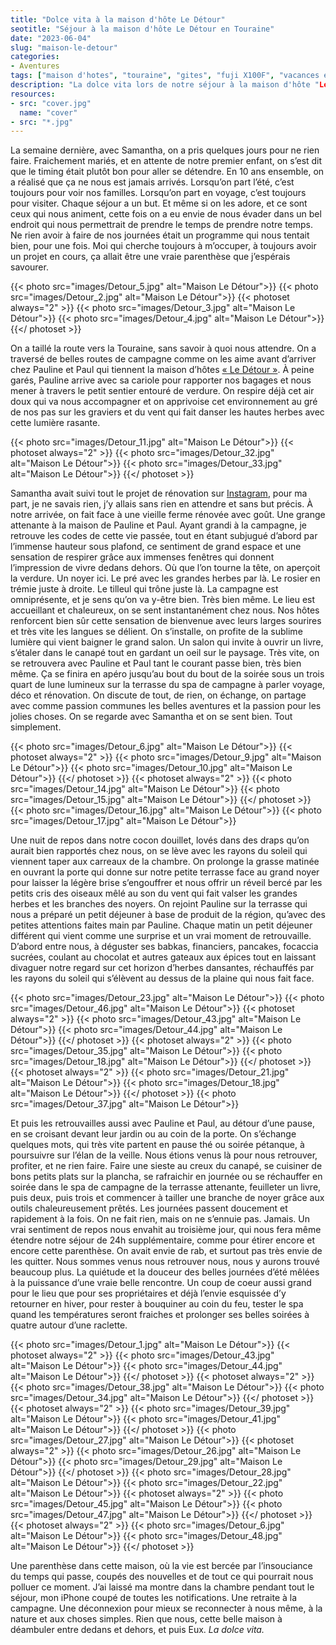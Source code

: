 ```yaml
---
title: "Dolce vita à la maison d'hôte Le Détour"
seotitle: "Séjour à la maison d'hôte Le Détour en Touraine"
date: "2023-06-04"
slug: "maison-le-detour"
categories:
- Aventures
tags: ["maison d'hotes", "touraine", "gites", "fuji X100F", "vacances en france", "gites campagne", "le mans", "tours", "angers"]
description: "La dolce vita lors de notre séjour à la maison d'hôte "Le Détour" en Touraine"
resources:
- src: "cover.jpg"
  name: "cover"
- src: "*.jpg"
---
```

La semaine dernière, avec Samantha, on a pris quelques jours pour ne rien faire. Fraichement mariés, et en attente de notre premier enfant, on s’est dit que le timing était plutôt bon pour aller se détendre. En 10 ans ensemble, on a réalisé que ça ne nous est jamais arrivés. Lorsqu’on part l’été, c’est toujours pour voir nos familles. Lorsqu’on part en voyage, c’est toujours pour visiter. Chaque séjour a un but. Et même si on les adore, et ce sont ceux qui nous animent, cette fois on a eu envie de nous évader dans un bel endroit qui nous permettrait de prendre le temps de prendre notre temps. Ne rien avoir à faire de nos journées était un programme qui nous tentait bien, pour une fois. Moi qui cherche toujours à m’occuper, à toujours avoir un projet en cours, ça allait être une vraie parenthèse que j’espérais savourer.

{{< photo src="images/Detour_5.jpg" alt="Maison Le Détour">}}
{{< photo src="images/Detour_2.jpg" alt="Maison Le Détour">}}
{{< photoset always="2" >}} {{< photo src="images/Detour_3.jpg" alt="Maison Le Détour">}} {{< photo src="images/Detour_4.jpg" alt="Maison Le Détour">}} {{</ photoset >}}

On a taillé la route vers la Touraine, sans savoir à quoi nous attendre. On a traversé de belles routes de campagne comme on les aime avant d’arriver chez Pauline et Paul qui tiennent la maison d’hôtes [« Le Détour »](https://www.maisonledetour.fr). À peine garés, Pauline arrive avec sa cariole pour rapporter nos bagages et nous mener à travers le petit sentier entouré de verdure. On respire déjà cet air doux qui va nous accompagner et on apprivoise cet environnement au gré de nos pas sur les graviers et du vent qui fait danser les hautes herbes avec cette lumière rasante.

{{< photo src="images/Detour_11.jpg" alt="Maison Le Détour">}}
{{< photoset always="2" >}} {{< photo src="images/Detour_32.jpg" alt="Maison Le Détour">}} {{< photo src="images/Detour_33.jpg" alt="Maison Le Détour">}} {{</ photoset >}}

Samantha avait suivi tout le projet de rénovation sur [Instagram](https://www.instagram.com/maisonledetour/), pour ma part, je ne savais rien, j’y allais sans rien en attendre et sans but précis. À notre arrivée, on fait face à une vieille ferme rénovée avec goût. Une grange attenante à la maison de Pauline et Paul. Ayant grandi à la campagne, je retrouve les codes de cette vie passée, tout en étant subjugué d’abord par l’immense hauteur sous plafond, ce sentiment de grand espace et une sensation de respirer grâce aux immenses fenêtres qui donnent l’impression de vivre dedans dehors. Où que l’on tourne la tête, on aperçoit la verdure. Un noyer ici. Le pré avec les grandes herbes par là. Le rosier en trémie juste à droite. Le tilleul qui trône juste là. La campagne est omniprésente, et je sens qu’on va y-être bien. Très bien même. Le lieu est accueillant et chaleureux, on se sent instantanément chez nous. Nos hôtes renforcent bien sûr cette sensation de bienvenue avec leurs larges sourires et très vite les langues se délient. On s’installe, on profite de la sublime lumière qui vient baigner le grand salon. Un salon qui invite à ouvrir un livre, s’étaler dans le canapé tout en gardant un oeil sur le paysage. Très vite, on se retrouvera avec Pauline et Paul tant le courant passe bien, très bien même. Ça se finira en apéro jusqu’au bout du bout de la soirée sous un trois quart de lune lumineux sur la terrasse du spa de campagne à parler voyage, déco et rénovation. On discute de tout, de rien, on échange, on partage avec comme passion communes les belles aventures et la passion pour les jolies choses. On se regarde avec Samantha et on se sent bien. Tout simplement.

{{< photo src="images/Detour_6.jpg" alt="Maison Le Détour">}}
{{< photoset always="2" >}} {{< photo src="images/Detour_9.jpg" alt="Maison Le Détour">}} {{< photo src="images/Detour_10.jpg" alt="Maison Le Détour">}} {{</ photoset >}}
{{< photoset always="2" >}} {{< photo src="images/Detour_14.jpg" alt="Maison Le Détour">}} {{< photo src="images/Detour_15.jpg" alt="Maison Le Détour">}} {{</ photoset >}}
{{< photo src="images/Detour_16.jpg" alt="Maison Le Détour">}}
{{< photo src="images/Detour_17.jpg" alt="Maison Le Détour">}}


Une nuit de repos dans notre cocon douillet, lovés dans des draps qu’on aurait bien rapportés chez nous, on se lève avec les rayons du soleil qui viennent taper aux carreaux de la chambre. On prolonge la grasse matinée en ouvrant la porte qui donne sur notre petite terrasse face au grand noyer pour laisser la légère brise s’engouffrer et nous offrir un réveil bercé par les petits cris des oiseaux mêlé au son du vent qui fait valser les grandes herbes et les branches des noyers. On rejoint Pauline sur la terrasse qui nous a préparé un petit déjeuner à base de produit de la région, qu’avec des petites attentions faites main par Pauline. Chaque matin un petit déjeuner différent qui vient comme une surprise et un vrai moment de retrouvaille. D’abord entre nous, à déguster ses babkas, financiers, pancakes, focaccia sucrées, coulant au chocolat et autres gateaux aux épices tout en laissant divaguer notre regard sur cet horizon d’herbes dansantes, réchauffés par les rayons du soleil qui s’élèvent au dessus de la plaine qui nous fait face.

{{< photo src="images/Detour_23.jpg" alt="Maison Le Détour">}}
{{< photo src="images/Detour_46.jpg" alt="Maison Le Détour">}}
{{< photoset always="2" >}} {{< photo src="images/Detour_43.jpg" alt="Maison Le Détour">}} {{< photo src="images/Detour_44.jpg" alt="Maison Le Détour">}} {{</ photoset >}}
{{< photoset always="2" >}} {{< photo src="images/Detour_35.jpg" alt="Maison Le Détour">}} {{< photo src="images/Detour_18.jpg" alt="Maison Le Détour">}} {{</ photoset >}}
{{< photoset always="2" >}} {{< photo src="images/Detour_21.jpg" alt="Maison Le Détour">}} {{< photo src="images/Detour_18.jpg" alt="Maison Le Détour">}} {{</ photoset >}}
{{< photo src="images/Detour_37.jpg" alt="Maison Le Détour">}}

Et puis les retrouvailles aussi avec Pauline et Paul, au détour d’une pause, en se croisant devant leur jardin ou au coin de la porte. On s’échange quelques mots, qui très vite partent en pause thé ou soirée pétanque, à poursuivre sur l’élan de la veille. Nous étions venus là pour nous retrouver, profiter, et ne rien faire. Faire une sieste au creux du canapé, se cuisiner de bons petits plats sur la plancha, se rafraichir en journée ou se réchauffer en soirée dans le spa de campagne de la terrasse attenante, feuilleter un livre, puis deux, puis trois et commencer à tailler une branche de noyer grâce aux outils chaleureusement prêtés. Les journées passent doucement et rapidement à la fois. On ne fait rien, mais on ne s’ennuie pas. Jamais. Un vrai sentiment de repos nous envahit au troisième jour, qui nous fera même étendre notre séjour de 24h supplémentaire, comme pour étirer encore et encore cette parenthèse. On avait envie de rab, et surtout pas très envie de les quitter. Nous sommes venus nous retrouver nous, nous y aurons trouvé beaucoup plus. La quiétude et la douceur des belles journées d’été mêlées à la puissance d’une vraie belle rencontre. Un coup de coeur aussi grand pour le lieu que pour ses propriétaires et déjà l’envie esquissée d’y retourner en hiver, pour rester à bouquiner au coin du feu, tester le spa quand les températures seront fraiches et prolonger ses belles soirées à quatre autour d’une raclette.

{{< photo src="images/Detour_1.jpg" alt="Maison Le Détour">}}
{{< photoset always="2" >}} {{< photo src="images/Detour_43.jpg" alt="Maison Le Détour">}} {{< photo src="images/Detour_44.jpg" alt="Maison Le Détour">}} {{</ photoset >}}
{{< photoset always="2" >}} {{< photo src="images/Detour_38.jpg" alt="Maison Le Détour">}} {{< photo src="images/Detour_34.jpg" alt="Maison Le Détour">}} {{</ photoset >}}
{{< photoset always="2" >}} {{< photo src="images/Detour_39.jpg" alt="Maison Le Détour">}} {{< photo src="images/Detour_41.jpg" alt="Maison Le Détour">}} {{</ photoset >}}
{{< photo src="images/Detour_27.jpg" alt="Maison Le Détour">}}
{{< photoset always="2" >}} {{< photo src="images/Detour_26.jpg" alt="Maison Le Détour">}} {{< photo src="images/Detour_29.jpg" alt="Maison Le Détour">}} {{</ photoset >}}
{{< photo src="images/Detour_28.jpg" alt="Maison Le Détour">}}
{{< photo src="images/Detour_22.jpg" alt="Maison Le Détour">}}
{{< photoset always="2" >}} {{< photo src="images/Detour_45.jpg" alt="Maison Le Détour">}} {{< photo src="images/Detour_47.jpg" alt="Maison Le Détour">}} {{</ photoset >}}
{{< photoset always="2" >}} {{< photo src="images/Detour_6.jpg" alt="Maison Le Détour">}} {{< photo src="images/Detour_48.jpg" alt="Maison Le Détour">}} {{</ photoset >}}

Une parenthèse dans cette maison, où la vie est bercée par l’insouciance du temps qui passe, coupés des nouvelles et de tout ce qui pourrait nous polluer ce moment. J’ai laissé ma montre dans la chambre pendant tout le séjour, mon iPhone coupé de toutes les notifications. Une retraite à la campagne. Une déconnexion pour mieux se reconnecter à nous même, à la nature et aux choses simples. Rien que nous, cette belle maison à déambuler entre dedans et dehors, et puis Eux.
*La dolce vita.*
